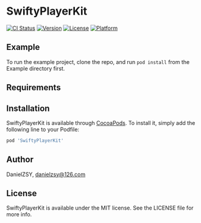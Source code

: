 # SwiftyPlayerKit

[![CI Status](https://img.shields.io/travis/DanielZSY/SwiftyPlayerKit.svg?style=flat)](https://travis-ci.org/DanielZSY/SwiftyPlayerKit)
[![Version](https://img.shields.io/cocoapods/v/SwiftyPlayerKit.svg?style=flat)](https://cocoapods.org/pods/SwiftyPlayerKit)
[![License](https://img.shields.io/cocoapods/l/SwiftyPlayerKit.svg?style=flat)](https://cocoapods.org/pods/SwiftyPlayerKit)
[![Platform](https://img.shields.io/cocoapods/p/SwiftyPlayerKit.svg?style=flat)](https://cocoapods.org/pods/SwiftyPlayerKit)

## Example

To run the example project, clone the repo, and run `pod install` from the Example directory first.

## Requirements

## Installation

SwiftyPlayerKit is available through [CocoaPods](https://cocoapods.org). To install
it, simply add the following line to your Podfile:

```ruby
pod 'SwiftyPlayerKit'
```

## Author

DanielZSY, danielzsy@126.com

## License

SwiftyPlayerKit is available under the MIT license. See the LICENSE file for more info.
